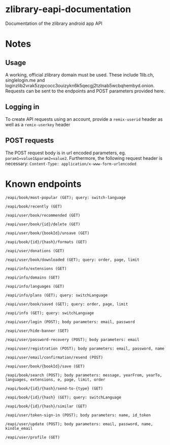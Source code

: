 # zlibrary-eapi-documentation
Documentation of the zlibrary android app API
# Notes
## Usage
A working, official zlibrary domain must be used. These include 1lib.ch, singlelogin.me and loginzlib2vrak5zzpcocc3ouizykn6k5qecgj2tzlnab5wcbqhembyd.onion. Requests can be sent to the endpoints and POST parameters provided here.
## Logging in
To create API requests using an account, provide a `remix-userid` header as well as a `remix-userkey` header
## POST requests
The POST request body is in url encoded parameters, eg. `param1=value1&param2=value2`. Furthermore, the following request header is necessary: `Content-Type: application/x-www-form-urlencoded`

# Known endpoints
    /eapi/book/most-popular (GET); query: switch-language
    
    /eapi/book/recently (GET)
    
    /eapi/user/book/recommended (GET)
    
    /eapi/user/book/{id}/delete (GET)
    
    /eapi/user/book/{bookId}/unsave (GET)
    
    /eapi/book/{id}/{hash}/formats (GET)
    
    /eapi/user/donations (GET)
    
    /eapi/user/book/downloaded (GET); query: order, page, limit
    
    /eapi/info/extensions (GET)
    
    /eapi/info/domains (GET)
    
    /eapi/info/languages (GET)
    
    /eapi/info/plans (GET); query: switchLanguage
    
    /eapi/user/book/saved (GET); query: order, page, limit
    
    /eapi/info (GET); query: switchLanguage
    
    /eapi/user/login (POST); body parameters: email, password
    
    /eapi/user/hide-banner (GET)
    
    /eapi/user/password-recovery (POST); body parameters: email
    
    /eapi/user/registration (POST); body parameters: email, password, name
    
    /eapi/user/email/confirmation/resend (POST)
    
    /eapi/user/book/{bookId}/save (GET)
    
    /eapi/book/search (POST); body parameters: message, yearFrom, yearTo, languages, extensions, e, page, limit, order
    
    /eapi/book/{id}/{hash}/send-to-{type} (GET)
    
    /eapi/book/{id}/{hash} (GET); query: switchLanguage
    
    /eapi/book/{id}/{hash}/similar (GET)
    
    /eapi/user/token-sign-in (POST); body parameters: name, id_token
    
    /eapi/user/update (POST); body parameters: email, password, name, kindle_email
    
    /eapi/user/profile (GET)
